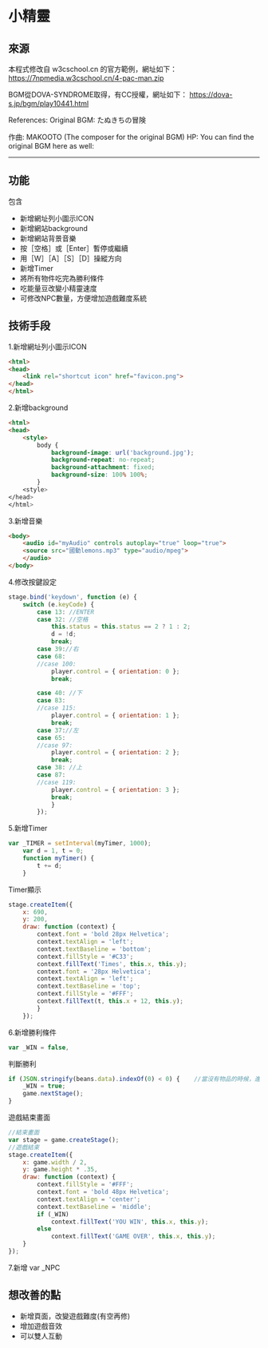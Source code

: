 # 小精靈
## 來源
本程式修改自 w3cschool.cn 的官方範例，網址如下：
https://7npmedia.w3cschool.cn/4-pac-man.zip

BGM從DOVA-SYNDROME取得，有CC授權，網址如下：
https://dova-s.jp/bgm/play10441.html

References:
Original BGM: たぬきちの冒険 

作曲: MAKOOTO (The composer for the original BGM)
HP: 
You can find the original BGM here as well:

------------------------------
## 功能
包含
* 新增網址列小圖示ICON
* 新增網站background
* 新增網站背景音樂
* 按［空格］或［Enter］暫停或繼續
* 用［W］［A］［S］［D］操縱方向
* 新增Timer
* 將所有物件吃完為勝利條件
* 吃能量豆改變小精靈速度
* 可修改NPC數量，方便增加遊戲難度系統
## 技術手段
1.新增網址列小圖示ICON
```html
<html>
<head>
	<link rel="shortcut icon" href="favicon.png">
</head>
</html>
```

2.新增background
```html
<html>
<head>
	<style>
		body {
			background-image: url('background.jpg');
			background-repeat: no-repeat;
			background-attachment: fixed;
			background-size: 100% 100%;
		}
	<style>
</head>
</html>
```

3.新增音樂
```html
<body>
	<audio id="myAudio" controls autoplay="true" loop="true">
	<source src="國動lemons.mp3" type="audio/mpeg">
	</audio>
</body>	
```

4.修改按鍵設定
```js
stage.bind('keydown', function (e) {
	switch (e.keyCode) {
		case 13: //ENTER
		case 32: //空格
			this.status = this.status == 2 ? 1 : 2;
			d = !d;
			break;
		case 39://右
		case 68:
		//case 100: 
			player.control = { orientation: 0 };
			break;

		case 40: //下
		case 83:
		//case 115:
			player.control = { orientation: 1 };
			break;
		case 37://左
		case 65:
		//case 97: 
			player.control = { orientation: 2 };
			break;
		case 38: //上
		case 87:
		//case 119:
			player.control = { orientation: 3 };
			break;
			}
		});
```

5.新增Timer
```js
var _TIMER = setInterval(myTimer, 1000);
	var d = 1, t = 0;
	function myTimer() {
		t += d;
	}
```
Timer顯示
```js
stage.createItem({
	x: 690,
	y: 200,
	draw: function (context) {
		context.font = 'bold 28px Helvetica';
		context.textAlign = 'left';
		context.textBaseline = 'bottom';
		context.fillStyle = '#C33';
		context.fillText('Times', this.x, this.y);
		context.font = '28px Helvetica';
		context.textAlign = 'left';
		context.textBaseline = 'top';
		context.fillStyle = '#FFF';
		context.fillText(t, this.x + 12, this.y);
		}
	});
```

6.新增勝利條件
```js
var _WIN = false,
```
判斷勝利
```js
if (JSON.stringify(beans.data).indexOf(0) < 0) {	//當沒有物品的時候，進入結束畫面
	_WIN = true;
	game.nextStage();
}
```
遊戲結束畫面
```js
//結束畫面
var stage = game.createStage();
//遊戲結束
stage.createItem({
	x: game.width / 2,
	y: game.height * .35,
	draw: function (context) {
		context.fillStyle = '#FFF';
		context.font = 'bold 48px Helvetica';
		context.textAlign = 'center';
		context.textBaseline = 'middle';
		if (_WIN)
			context.fillText('YOU WIN', this.x, this.y);
		else
			context.fillText('GAME OVER', this.x, this.y);
	}
});
```

7.新增 var _NPC

## 想改善的點
* 新增頁面，改變遊戲難度(有空再修)
* 增加遊戲音效
* 可以雙人互動
